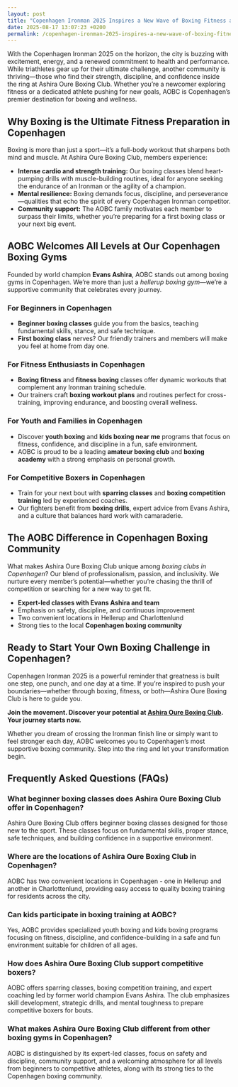 ```yaml
---
layout: post
title: "Copenhagen Ironman 2025 Inspires a New Wave of Boxing Fitness at Ashira Oure Boxing Club"
date: 2025-08-17 13:07:23 +0200
permalink: /copenhagen-ironman-2025-inspires-a-new-wave-of-boxing-fitness-at-ashira-oure-boxing-club/
---
```

With the Copenhagen Ironman 2025 on the horizon, the city is buzzing with excitement, energy, and a renewed commitment to health and performance. While triathletes gear up for their ultimate challenge, another community is thriving—those who find their strength, discipline, and confidence inside the ring at Ashira Oure Boxing Club. Whether you’re a newcomer exploring fitness or a dedicated athlete pushing for new goals, AOBC is Copenhagen’s premier destination for boxing and wellness.

## Why Boxing is the Ultimate Fitness Preparation in Copenhagen

Boxing is more than just a sport—it’s a full-body workout that sharpens both mind and muscle. At Ashira Oure Boxing Club, members experience:

- **Intense cardio and strength training:** Our boxing classes blend heart-pumping drills with muscle-building routines, ideal for anyone seeking the endurance of an Ironman or the agility of a champion.
- **Mental resilience:** Boxing demands focus, discipline, and perseverance—qualities that echo the spirit of every Copenhagen Ironman competitor.
- **Community support:** The AOBC family motivates each member to surpass their limits, whether you’re preparing for a first boxing class or your next big event.

## AOBC Welcomes All Levels at Our Copenhagen Boxing Gyms

Founded by world champion **Evans Ashira**, AOBC stands out among boxing gyms in Copenhagen. We’re more than just a *hellerup boxing gym*—we’re a supportive community that celebrates every journey.

### For Beginners in Copenhagen

- **Beginner boxing classes** guide you from the basics, teaching fundamental skills, stance, and safe technique.
- **First boxing class** nerves? Our friendly trainers and members will make you feel at home from day one.

### For Fitness Enthusiasts in Copenhagen

- **Boxing fitness** and **fitness boxing** classes offer dynamic workouts that complement any Ironman training schedule.
- Our trainers craft **boxing workout plans** and routines perfect for cross-training, improving endurance, and boosting overall wellness.

### For Youth and Families in Copenhagen

- Discover **youth boxing** and **kids boxing near me** programs that focus on fitness, confidence, and discipline in a fun, safe environment.
- AOBC is proud to be a leading **amateur boxing club** and **boxing academy** with a strong emphasis on personal growth.

### For Competitive Boxers in Copenhagen

- Train for your next bout with **sparring classes** and **boxing competition training** led by experienced coaches.
- Our fighters benefit from **boxing drills**, expert advice from Evans Ashira, and a culture that balances hard work with camaraderie.

## The AOBC Difference in Copenhagen Boxing Community

What makes Ashira Oure Boxing Club unique among *boxing clubs in Copenhagen*? Our blend of professionalism, passion, and inclusivity. We nurture every member’s potential—whether you’re chasing the thrill of competition or searching for a new way to get fit.

- **Expert-led classes with Evans Ashira and team**
- Emphasis on safety, discipline, and continuous improvement
- Two convenient locations in Hellerup and Charlottenlund
- Strong ties to the local **Copenhagen boxing community**

## Ready to Start Your Own Boxing Challenge in Copenhagen?

Copenhagen Ironman 2025 is a powerful reminder that greatness is built one step, one punch, and one day at a time. If you’re inspired to push your boundaries—whether through boxing, fitness, or both—Ashira Oure Boxing Club is here to guide you.

**Join the movement. Discover your potential at [Ashira Oure Boxing Club](https://www.ashiraoure.com/). Your journey starts now.**

Whether you dream of crossing the Ironman finish line or simply want to feel stronger each day, AOBC welcomes you to Copenhagen’s most supportive boxing community. Step into the ring and let your transformation begin.

## Frequently Asked Questions (FAQs)

### What beginner boxing classes does Ashira Oure Boxing Club offer in Copenhagen?
Ashira Oure Boxing Club offers beginner boxing classes designed for those new to the sport. These classes focus on fundamental skills, proper stance, safe techniques, and building confidence in a supportive environment.

### Where are the locations of Ashira Oure Boxing Club in Copenhagen?
AOBC has two convenient locations in Copenhagen - one in Hellerup and another in Charlottenlund, providing easy access to quality boxing training for residents across the city.

### Can kids participate in boxing training at AOBC?
Yes, AOBC provides specialized youth boxing and kids boxing programs focusing on fitness, discipline, and confidence-building in a safe and fun environment suitable for children of all ages.

### How does Ashira Oure Boxing Club support competitive boxers?
AOBC offers sparring classes, boxing competition training, and expert coaching led by former world champion Evans Ashira. The club emphasizes skill development, strategic drills, and mental toughness to prepare competitive boxers for bouts.

### What makes Ashira Oure Boxing Club different from other boxing gyms in Copenhagen?
AOBC is distinguished by its expert-led classes, focus on safety and discipline, community support, and a welcoming atmosphere for all levels from beginners to competitive athletes, along with its strong ties to the Copenhagen boxing community.

<script type="application/ld+json">
{
  "@context": "https://schema.org",
  "@type": "BlogPosting",
  "headline": "Copenhagen Ironman 2025 Inspires a New Wave of Boxing Fitness at Ashira Oure Boxing Club",
  "description": "Discover how Ashira Oure Boxing Club in Copenhagen inspires fitness enthusiasts and athletes with expert boxing training, beginner classes, youth programs, and competitive coaching led by former world champion Evans Ashira.",
  "author": {
    "@type": "Person",
    "name": "Evans Ashira"
  },
  "publisher": {
    "@type": "Person",
    "name": "Evans Ashira"
  },
  "mainEntityOfPage": {
    "@type": "WebPage",
    "@id": "https://www.ashiraoure.com/blog/copenhagen-ironman-2025-inspires-boxing-fitness"
  },
  "datePublished": "2024-06-01",
  "dateModified": "2024-06-01",
  "keywords": "ashira oure boxing club, ashira oure, aobc, evans ashira, ashira boxing, boxing club copenhagen, boxing gym copenhagen, boxing copenhagen, hellerup boxing gym, copenhagen boxing club, bokseklub københavn, beginner boxing classes, boxing club for beginners, boxing academy, youth boxing, kids boxing near me, boxing classes, sparring classes, boxing competition training, boxing training for kids, amateur boxing club, ashira wellness, yuna ashira, lucas ashira, mino ashira, oure fitness, oure nature, boxing fitness, fitness boxing, gym with boxing, boxing and fitness classes, boxing community, how to train for boxing, boxing drills, boxing sparring rules, boxing workout plan, boxing training schedule, boxing safety tips, first boxing class, evans fitness club, richard olsen boksning, asura boxing club, warrior fight club boxing academy, odyssey boxing club, kickboxing and boxing gym",
  "image": "https://www.ashiraoure.com/images/blog/copenhagen-ironman-2025-boxing-fitness.jpg",
  "locationCreated": {
    "@type": "Place",
    "name": "Ashira Oure Boxing Club",
    "address": {
      "@type": "PostalAddress",
      "streetAddress": "Locations in Hellerup and Charlottenlund",
      "addressLocality": "Copenhagen",
      "addressCountry": "DK"
    }
  }
}
</script>

<script type="application/ld+json">
{
  "@context": "https://schema.org",
  "@type": "FAQPage",
  "mainEntity": [
    {
      "@type": "Question",
      "name": "What beginner boxing classes does Ashira Oure Boxing Club offer in Copenhagen?",
      "acceptedAnswer": {
        "@type": "Answer",
        "text": "Ashira Oure Boxing Club offers beginner boxing classes designed for those new to the sport. These classes focus on fundamental skills, proper stance, safe techniques, and building confidence in a supportive environment."
      }
    },
    {
      "@type": "Question",
      "name": "Where are the locations of Ashira Oure Boxing Club in Copenhagen?",
      "acceptedAnswer": {
        "@type": "Answer",
        "text": "AOBC has two convenient locations in Copenhagen - one in Hellerup and another in Charlottenlund, providing easy access to quality boxing training for residents across the city."
      }
    },
    {
      "@type": "Question",
      "name": "Can kids participate in boxing training at AOBC?",
      "acceptedAnswer": {
        "@type": "Answer",
        "text": "Yes, AOBC provides specialized youth boxing and kids boxing programs focusing on fitness, discipline, and confidence-building in a safe and fun environment suitable for children of all ages."
      }
    },
    {
      "@type": "Question",
      "name": "How does Ashira Oure Boxing Club support competitive boxers?",
      "acceptedAnswer": {
        "@type": "Answer",
        "text": "AOBC offers sparring classes, boxing competition training, and expert coaching led by former world champion Evans Ashira. The club emphasizes skill development, strategic drills, and mental toughness to prepare competitive boxers for bouts."
      }
    },
    {
      "@type": "Question",
      "name": "What makes Ashira Oure Boxing Club different from other boxing gyms in Copenhagen?",
      "acceptedAnswer": {
        "@type": "Answer",
        "text": "AOBC is distinguished by its expert-led classes, focus on safety and discipline, community support, and a welcoming atmosphere for all levels from beginners to competitive athletes, along with its strong ties to the Copenhagen boxing community."
      }
    }
  ]
}
</script>